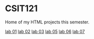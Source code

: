 # CSIT121
Home of my HTML projects this semester. 

<a href="lab01/aboutme.html" target="_blank">lab 01</a>
<a href="lab02/index.html" target="_blank">lab 02</a>
<a href="lab03/index.html" target="_blank">lab 03</a> 
<a href="lab05/index.html" target="_blank">lab 05</a> 
<a href="lab06/index.html" target="_blank">lab 06</a> 
<a href="lab07/tierlist.html" target="_blank">lab 07</a> 



